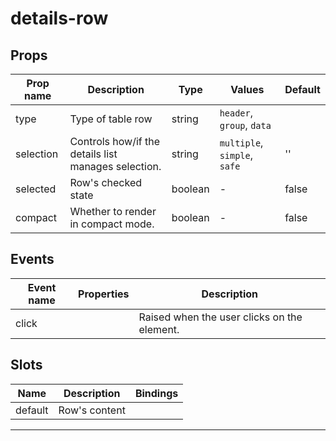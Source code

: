 # details-row

## Props

| Prop name | Description                                         | Type    | Values                       | Default |
| --------- | --------------------------------------------------- | ------- | ---------------------------- | ------- |
| type      | Type of table row                                   | string  | `header`, `group`, `data`    |         |
| selection | Controls how/if the details list manages selection. | string  | `multiple`, `simple`, `safe` | ''      |
| selected  | Row's checked state                                 | boolean | -                            | false   |
| compact   | Whether to render in compact mode.                  | boolean | -                            | false   |

## Events

| Event name | Properties | Description                                 |
| ---------- | ---------- | ------------------------------------------- |
| click      |            | Raised when the user clicks on the element. |

## Slots

| Name    | Description   | Bindings |
| ------- | ------------- | -------- |
| default | Row's content |          |

---
